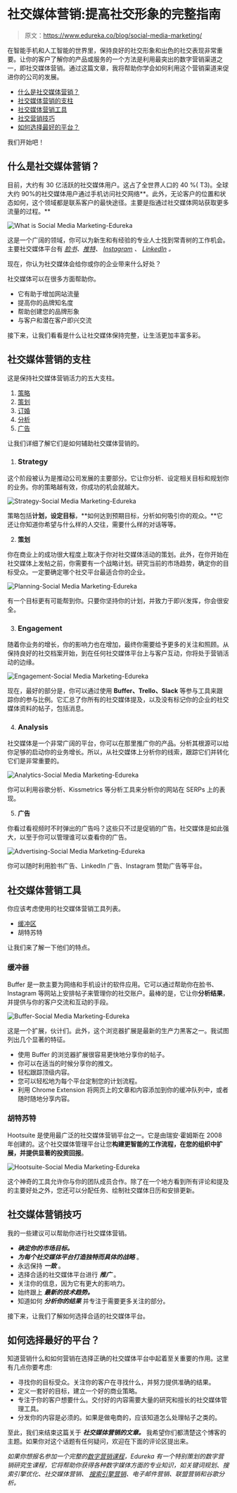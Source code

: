 # 社交媒体营销:提高社交形象的完整指南

> 原文：<https://www.edureka.co/blog/social-media-marketing/>

在智能手机和人工智能的世界里，保持良好的社交形象和出色的社交表现非常重要。让你的客户了解你的产品或服务的一个方法是利用最突出的数字营销渠道之一，即社交媒体营销。通过这篇文章，我将帮助你学会如何利用这个营销渠道来促进你的公司的发展。

*   [什么是社交媒体营销？](#What?)
*   [社交媒体营销的支柱](#Pillars)
*   [社交媒体营销工具](#Tools)
*   [社交营销技巧](#Social_Marketing_Tips)
*   [如何选择最好的平台？](#How_to_choose_the_best_platform?)

我们开始吧！

## **什么是社交媒体营销？**

目前，大约有 30 亿活跃的社交媒体用户。这占了全世界人口的 40 %( T3)。全球大约 90%的社交媒体用户通过手机访问社交网络**。此外，无论客户的位置和状态如何，这个领域都是联系客户的最快途径。主要是指通过社交媒体网站获取更多流量的过程。**

![What is Social Media Marketing-Edureka](img/01abc3a18114d1d10a682ceb90eac2af.png)

这是一个广阔的领域，你可以为新生和有经验的专业人士找到常青树的工作机会。主要社交媒体平台有 *[脸书](https://www.facebook.com/edurekaIN/)、[推特](https://twitter.com/edurekain)、 [Instagram](https://www.instagram.com/edureka_learning/) 、 [LinkedIn](https://www.linkedin.com/company/edureka) 。*

现在，你认为社交媒体会给你或你的企业带来什么好处？

社交媒体可以在很多方面帮助你。

*   它有助于增加网站流量
*   提高你的品牌知名度
*   帮助创建您的品牌形象
*   与客户和潜在客户即兴交流

接下来，让我们看看是什么让社交媒体保持完整，让生活更加丰富多彩。

## **社交媒体营销的支柱**

这是保持社交媒体营销活力的五大支柱。

1.  [策略](#Strategy)
2.  [策划](#Planning)
3.  [订婚](#Engagement)
4.  [分析](#Analytics)
5.  [广告](#Advertising)

让我们详细了解它们是如何辅助社交媒体营销的。

1.  ### **Strategy**

这个阶段被认为是推动公司发展的主要部分。它让你分析、设定相关目标和规划你的业务。你的策略越有效，你成功的机会就越大。

![Strategy-Social Media Marketing-Edureka](img/424846df536e3623af9ac363e3f0bd91.png)

策略包括**计划，设定目标**，**如何达到预期目标，分析如何吸引你的观众。**它还让你知道你希望与什么样的人交往，需要什么样的对话等等。

2.  **策划**

你在商业上的成功很大程度上取决于你对社交媒体活动的策划。此外，在你开始在社交媒体上发帖之前，你需要有一个战略计划。研究当前的市场趋势，确定你的目标受众。一定要确定哪个社交平台最适合你的企业。

![Planning-Social Media Marketing-Edureka](img/852a34466141c5e4fbe386506f9c8461.png)

有一个目标更有可能帮到你。只要你坚持你的计划，并致力于即兴发挥，你会很安全。

3.  ### **Engagement**

随着你业务的增长，你的影响力也在增加，最终你需要给予更多的关注和照顾。从保持良好的社交档案开始，到在任何社交媒体平台上与客户互动，你将处于营销活动的边缘。

![Engagement-Social Media Marketing-Edureka](img/4959b0a398b0dad8177f7218f3f5579b.png)

现在，最好的部分是，你可以通过使用 **Buffer、Trello、Slack** 等参与工具来跟踪你的参与比例。它汇总了你所有的社交媒体提及，以及没有标记你的企业的社交媒体资料的帖子，包括消息。

4.  ### **Analysis**

社交媒体是一个非常广阔的平台，你可以在那里推广你的产品。分析其根源可以给你足够的启动你的业务增长。所以，从社交媒体上分析你的线索，跟踪它们并转化它们是非常重要的。

![Analytics-Social Media Marketing-Edureka](img/9871589fcdc7d80a91c31bed82ddbf75.png)

你可以利用谷歌分析、Kissmetrics 等分析工具来分析你的网站在 SERPs 上的表现。

5.  **广告**

你看过看视频时不时弹出的广告吗？这些只不过是促销的广告。社交媒体是如此强大，以至于你可以管理谁可以查看你的广告。

![Advertising-Social Media Marketing-Edureka](img/dc09254c4b2ece4025900c76d7b942c0.png)

你可以随时利用脸书广告、LinkedIn 广告、Instagram 赞助广告等平台。

## **社交媒体营销工具**

你应该考虑使用的社交媒体营销工具列表。

*   [缓冲区](#Buffer)
*   胡特苏特

让我们来了解一下他们的特点。

### **缓冲器**

Buffer 是一款主要为网络和手机设计的软件应用。它可以通过帮助你在脸书、Instagram 等网站上安排帖子来管理你的社交账户。最棒的是，它让你**分析结果**，并提供与你的客户交流和互动的手段。

![Buffer-Social Media Marketing-Edureka](img/2c6e5e5722f04b3727fd6a5158f2439d.png)

这是一个扩展，伙计们。此外，这个浏览器扩展是最新的生产力黑客之一。我试图列出几个显著的特征。

*   使用 Buffer 的浏览器扩展很容易更快地分享你的帖子。
*   你可以在适当的时候分享你的推文。
*   轻松跟踪顶级内容。
*   您可以轻松地为每个平台定制您的计划流程。
*   利用 Chrome Extension 将网页上的文章和内容添加到你的缓冲队列中，或者随时随地分享内容。

### 胡特苏特

Hootsuite 是使用最广泛的社交媒体营销平台之一。它是由瑞安·霍姆斯在 2008 年创建的。这个社交媒体管理平台让您**构建更智能的工作流程，在您的组织中扩展，并提供显著的投资回报**。

![Hootsuite-Social Media Marketing-Edureka](img/54ed4a0af209e477e4f9882c6c7c9acf.png)

这个神奇的工具允许你与你的团队成员合作。除了在一个地方看到所有评论和提及的主要好处之外，您还可以分配任务、绘制社交媒体日历和安排更新。

## **社交媒体营销技巧**

我的一些建议可以帮助你进行社交媒体营销。

*   ***确定你的市场目标。***
*   ***为每个社交媒体平台打造独特而具体的战略*** 。
*   永远保持 ***一致*** 。
*   选择合适的社交媒体平台进行 ***推广*** 。
*   关注你的信息，因为它有更大的影响力。
*   始终跟上 ***最新的技术趋势。***
*   知道如何 ***分析你的结果*** 并专注于需要更多关注的部分。

接下来，让我们了解如何选择合适的社交媒体平台。

## **如何选择最好的平台？**

知道营销什么和如何营销在选择正确的社交媒体平台中起着至关重要的作用。这里有几点你要考虑:

*   寻找你的目标受众。关注你的客户在寻找什么，并努力提供准确的结果。
*   定义一套好的目标，建立一个好的商业策略。
*   专注于你的客户想要什么。交付好的内容需要大量的研究和擅长的社交媒体管理工具。
*   分发你的内容是必须的。如果是做电商的，应该知道怎么处理帖子之类的。

至此，我们来结束这篇关于 ***社交媒体营销的文章。*** 我希望你们都清楚这个博客的主题。如果你对这个话题有任何疑问，欢迎在下面的评论区提出来。

*如果你想报名参加一个完整的[数字营销课程](https://www.edureka.co/digital-marketing)，Edureka 有一个特别策划的数字营销研究生课程，它将帮助你获得各种数字媒体方面的专业知识，如关键词规划、搜索引擎优化、社交媒体营销、  [搜索引擎营销](https://www.edureka.co/blog/seo-tutorial/)、电子邮件营销、联盟营销和谷歌分析。*